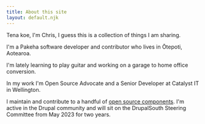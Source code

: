 ```yaml
---
title: About this site
layout: default.njk
---
```

Tena koe, I'm Chris, I guess this is a collection of things I am sharing.

I'm a Pakeha software developer and contributor who lives in Ōtepoti, Aotearoa.

I'm lately learning to play guitar and working on a garage to home office conversion.

In my work I'm Open Source Advocate and a Senior Developer at Catalyst IT in Wellington.

I maintain and contribute to a handful of [open source components](/projects/). I'm active in the Drupal community and will sit on the DrupalSouth Steering Committee from May 2023 for two years.

